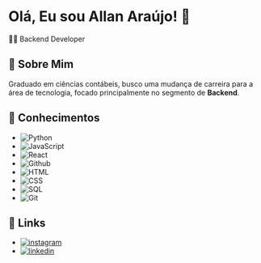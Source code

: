 # Olá, Eu sou Allan Araújo! 👋

👨‍💻 Backend Developer


## 🚀 Sobre Mim
Graduado em ciências contábeis, busco uma mudança de carreira para a área de tecnologia, focado principalmente no segmento de **Backend**.
## 🧠 Conhecimentos

- ![Python](https://img.shields.io/badge/Python-000?style=for-the-badge&logo=python&logoColor=ffe060)
- ![JavaScript](https://img.shields.io/badge/Javascript-000?logo=javascript?style=for-the-badge)
- ![React](https://shields.io/badge/react-black?logo=react&style=for-the-badge)
- ![Github](https://img.shields.io/badge/Github-000?style=for-the-badge&logo=github&logoColor=283344)
- ![HTML](https://img.shields.io/badge/HTML-000?style=for-the-badge&logo=html5&logoColor=e4542d)
- ![CSS](https://img.shields.io/badge/CSS-000?style=for-the-badge&logo=css3&logoColor=316af0)
- ![SQL](https://img.shields.io/badge/SQL-000?style=for-the-badge&logo=postgresql&logoColor=396c94)
- ![Git](https://img.shields.io/badge/Git-000?style=for-the-badge&logo=git&logoColor=E94D5F)
## 🔗 Links
- [![instagram](https://img.shields.io/badge/instagram-ff2e79?style=for-the-badge&logo=instagram&logoColor=white)](https://www.instagram.com/imnot.allan/)
- [![linkedin](https://img.shields.io/badge/linkedin-0A66C2?style=for-the-badge&logo=linkedin&logoColor=white)](https://www.linkedin.com/in/allan-araujo-lima)
